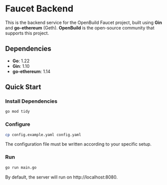 # Faucet Backend

This is the backend service for the OpenBuild Faucet project, built using **Gin** and **go-ethereum** (Geth). **OpenBuild** is the open-source community that supports this project.

## Dependencies 

- **Go**: 1.22
- **Gin**: 1.10
- **go-ethereum**: 1.14

## Quick Start

### Install Dependencies

```bash
go mod tidy
```

### Configure

```bash
cp config.example.yaml config.yaml
```

The configuration file must be written according to your specific setup.

### Run

```bash
go run main.go
```
By default, the server will run on http://localhost:8080.


